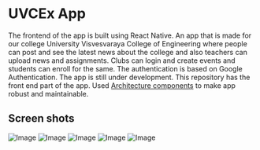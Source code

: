 # UVCEx App

The frontend of the app is built using React Native.
An app that is made for our college University Visvesvaraya College of Engineering where people can post and see the latest news
about the college and also teachers can upload news and assignments. Clubs can login and create events and students can enroll for
the same.
The authentication is based on Google Authentication.
The app is still under development.
This repository has the front end part of the app.
Used  [Architecture components](https://developer.android.com/topic/libraries/architecture/)  to make app robust and maintainable.


## Screen shots

![Image](/assets/login.jpg) ![Image](/assets/home.jpg) ![Image](/assets/trending.jpg) ![Image](/assets/details.jpg)
![Image](/assets/profile.jpg)


